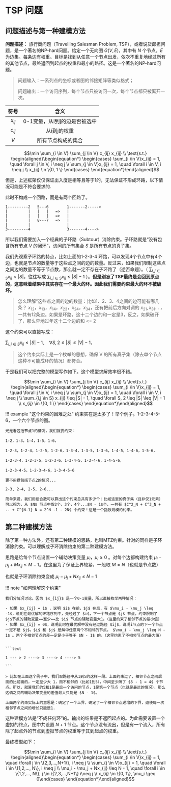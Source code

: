 # TSP 问题


## 问题描述与第一种建模方法

**问题描述：** 旅行商问题（Travelling Salesman Problem, TSP），或者说货郎担问题，是一个著名的NP-hard问题。给定一个无向图 $G(V,E)$，其中有 $N$ 个节点。$E$ 为边集。每条边有权重。目标是找到从任意一个节点出发，依次不重复地经过所有的其他节点，最终返回到起点的权重和最小的路径。这是一个著名的NP-hard问题。

> 问题输入：一系列点的坐标或者图的邻接矩阵等类似格式；
>
> 问题输出：一个访问序列，每个节点只被访问一次，每个节点都只被离开一次。

|   符号   |             含义              |
| :------: | :---------------------------: |
| $x_{ij}$ | 0-1变量，从i到j的边是否被选中 |
| $c_{ij}$ |         从i到j的权重          |
|   $V$    |      所有节点构成的集合       |

$$\min \sum_{i \in V} \sum_{j \in V} c_{ij} x_{ij} \\
\text{s.t.} \begin{aligned}\begin{equation*}
\begin{cases}
\sum_{i \in V}x_{ij} = 1, \quad \forall j \in V, i \neq j \\ 
\sum_{j \in V}x_{ij} = 1, \quad \forall i \in V, i \neq j \\ 
x_{ij} \in \{0, 1 \}
\end{cases}
\end{equation*}\end{aligned}$$

但是，上述框架仅仅保证出入度是相等且等于1的，无法保证不形成环路，以下情况可能是不符合要求的.

此时不构成一个回路，而是有两个回路了。

```
1---------2   5---6        1-------2----->
|         |   |   |   =>   |
|         |   |   |   =>   |
|         |   8---7   =>   |
|         |                |
3---------4                3-------4---->
```

所以我们需要加入一个经典的子环路（Subtour）消除约束。子环路就是“没有包含所有节点 $V$ 的闭环”，访问的所有集合 $S$ 是所有节点的真子集。

我们先观察子环路的特点，比如上面的1-2-3-4 环路，可以发现4个节点中有4个边，也就是节点的数量等于这些点之间的边的数量。反过来，如果我们限制这些点之间边的数量不等于节点数，那么就一定不存在子环路了（逆否命题）。（ $\sum_{i,j \in S} x_{ij} < |S|$，往往写成 $\sum_{i,j \in S} x_{ij} \leq |S| - 1$ ）。**但是别忘了TSP最终是会回到原点的，这意味着结果中其实存在一个最大的环。因此我们需要约束最大的环不被破坏。**

> 怎么理解“这些点之间的边的数量：比如1、2、3、4之间的边可能有哪几条？ $x_{12} ，x_{13}， x_{14} ，x_{23} ，x_{24}， x_{34}$，还有把前后方向对调的 $x_{21}, x_{31} ...$ ，一共有12条边。如果是环路，这十二个边的和一定是3，反之，如果破开了，那么异地过年这十二个边的和 <= 2

这个约束可以直接写成：

$\sum_{i,j \in S} x_{ij} \leq |S| - 1, \quad \forall S, 2 \leq |S| \leq |V| - 1$，

> 这个约束实际上是一个枚举的思想，确保 V 的所有真子集（除去单个节点这种不可能成环的情况）都符合。
>

于是我们可以把完整的模型写作如下。这个模型求解效率很不错。

$$\min \sum_{i \in V} \sum_{j \in V} c_{ij} x_{ij} \\
\text{s.t.} \begin{aligned}\begin{equation*}
\begin{cases}
\sum_{i \in V}x_{ij} = 1, \quad \forall j \in V, i \neq j \\ 
\sum_{j \in V}x_{ij} = 1, \quad \forall i \in V, i \neq j \\ 
\sum_{i,j \in S} x_{ij} \leq |S| - 1, \quad \forall S, 2 \leq |S| \leq |V| - 1 \\
x_{ij} \in \{0, 1 \}
\end{cases}
\end{equation*}\end{aligned}$$




!!! example "这个约束的困难之处"
    约束实在是太多了！举个例子。1-2-3-4-5-6，一个六个节点的图。

    光是看包括节点1的情况，我们就要约束：

    1-2，1-3，1-4，1-5，1-6，
    
    1-2-3，1-2-4，1-2-5，1-2-6，1-3-4，1-3-5，1-3-6，1-4-5，1-4-6，1-5-6，
    
    1-2-3-4，1-2-3-5，1-2-3-6，1-3-4-5，1-3-4-6，1-4-5-6，

    1-2-3-4-5，1-2-3-4-6，1-3-4-5-6

    更不用提包括节点2的情况...

    2-3, 2-4, 2-5, 2-6...

    简单来说，我们用组合数可以算出这个约束总共有多少个：比如这里的真子集（且非仅1元素）可以视为，从 $N$ 节点中取2个，3个，4个...$N - 1$个，一共有 $C^2_N + C^3_N + .. + C^{N-1}_N = 2^N -1 - 2N$ 个约束！这是一个指数规模的约束。


## 第二种建模方法

除了第一种方法外，还有第二种建模的思路，也叫MTZ约束。针对的同样是子环消除约束。可以理解成子环消除约束的第二种建模方法。

思路是给每个节点设置一个辅助决策变量 $\mu_i， \mu_i \geq 0$ 。对每个边都构建约束 $\mu_i - \mu_j + Mx_{ij} \leq M - 1$。在这里为了保证上界较紧，一般取 $M = N$（也就是节点数）

也就是子环消除约束变成 $\mu_i - \mu_j + N x_{ij} \leq N - 1$ 

!!! note "如何理解这个约束"

    我们分情况讨论。因为 $x_{ij}$ 是一个0-1变量，所以直接枚举两种情况：
    
    - 如果 $x_{ij} = 1$ ，说明 $i$ 在前，$j$ 在后，有 $\mu_i - \mu_j \leq -1$，说明在最优解的环路序列中，先经过了 $i$，下一个节点是 $j$ 节点。约束限制了 $j$节点的辅助变量==至少==比 $i$ 节点的辅助变量大1。（这里约束了相邻节点的最小值）
    - 如果 $x_{ij} = 0$，说明此时在最优解中没有经过路径 $ij$，说明i节点的下一个节点一定不是 $j$。$i$ 和 $j$ 是解中任意两个不相邻的节点。 $\mu_i - \mu_j \leq N - 1$ 。两个不相邻节点的差一定是小于等于 $N - 1$ 的。（这里约束了不相邻节点的最大值）


    ```text

    1 --- > 2 ----> 3 ----> 4 ----> 5

    ```

    > 比如在上面这个例子中，我们取路径中从1到5的这样一段。上面约束过了，相邻节点之间后面的比前面的，一定至少大 1，而不相邻的（比如1到5），中间至少隔了 $5 - 1 = 4$ 个节点。所以，就算我们的5和1是最后一个访问的节点，1是第一个节点（也就是最远的情况），那么这俩之间的辅助决策变量的差值最大只能是 $N - 1$。

    上面两个约束实际上的意思是：确定了一个上界，确定了一个相邻节点递增的下界，迫使每一次相邻节点之间的增长只能是1.

这种建模方法是“不成任何环”的。输出的结果是不返回起点的。为此需要设置一个虚拟的终点，图中共设置 $N+1$ 节点。这个节点没有流出，但是有一个流入，所有除了起点外的节点到虚拟节点的权重等于其到起点的权重。

最终模型如下：


$$\min \sum_{i \in V} \sum_{j \in V} c_{ij} x_{ij} \\
\text{s.t.} \begin{aligned}\begin{equation*}
\begin{cases}
\sum_{i \in V}x_{ij} = 1, \quad \forall j \in \{2,3,...,N+1\}, i \neq j \\ 
\sum_{j \in V}x_{ij} = 1, \quad \forall i \in \{1,2,..., N\}, i \neq j \\ 
\mu_i - \mu_j + Nx_{ij} \leq N - 1, \quad \forall i \in \{1,2,..., N\}, j \in \{2,3,...,N+1\} i\neq j \\
x_{ij} \in \{0, 1\}, \mu_i \geq 0\end{cases}
\end{equation*}\end{aligned}$$
